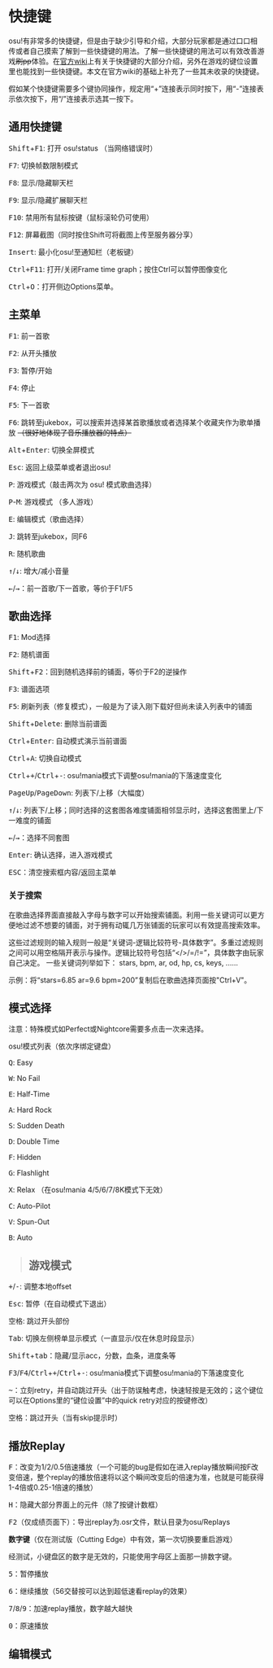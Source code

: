 # 快捷键

osu!有非常多的快捷键，但是由于缺少引导和介绍，大部分玩家都是通过口口相传或者自己摸索了解到一些快捷键的用法。了解一些快捷键的用法可以有效改善游戏~~刷pp~~体验。在[官方wiki](https://osu.ppy.sh/help/wiki/Shortcut_key_reference)上有关于快捷键的大部分介绍，另外在游戏的键位设置里也能找到一些快捷键。本文在官方wiki的基础上补充了一些其未收录的快捷键。

假如某个快捷键需要多个键协同操作，规定用“+”连接表示同时按下，用“-”连接表示依次按下，用“/”连接表示选其一按下。

<!-- <kbd>Ctrl</kbd>+<kbd>H</kbd> -->
## 通用快捷键
<kbd>Shift</kbd>+<kbd>F1</kbd>: 打开 osu!status （当网络错误时）

<kbd>F7</kbd>: 切换帧数限制模式

<kbd>F8</kbd>: 显示/隐藏聊天栏

<kbd>F9</kbd>: 显示/隐藏扩展聊天栏

<kbd>F10</kbd>: 禁用所有鼠标按键（鼠标滚轮仍可使用）

<kbd>F12</kbd>: 屏幕截图（同时按住Shift可将截图上传至服务器分享）

<kbd>Insert</kbd>: 最小化osu!至通知栏（老板键）

<kbd>Ctrl+F11</kbd>: 打开/关闭Frame time graph；按住Ctrl可以暂停图像变化

<kbd>Ctrl</kbd>+<kbd>O</kbd>：打开侧边Options菜单。


## 主菜单
<!-- 这里的主菜单指osu!刚打开时的界面（屏幕中间有一个粉饼）。 -->

<kbd>F1</kbd>: 前一首歌

<kbd>F2</kbd>: 从开头播放

<kbd>F3</kbd>: 暂停/开始

<kbd>F4</kbd>: 停止

<kbd>F5</kbd>: 下一首歌

<kbd>F6</kbd>: 跳转至jukebox，可以搜索并选择某首歌播放或者选择某个收藏夹作为歌单播放 ~~（很好地体现了音乐播放器的特点）~~

<kbd>Alt</kbd>+<kbd>Enter</kbd>: 切换全屏模式

<kbd>Esc</kbd>: 返回上级菜单或者退出osu!

<kbd>P</kbd>: 游戏模式（敲击两次为 osu! 模式歌曲选择）

<kbd>P</kbd>-<kbd>M</kbd>: 游戏模式 （多人游戏）

<!-- P-S-T: 游戏模式 （太鼓歌曲选择）

P-S-C: 游戏模式 （接水果歌曲选择）

P-S-M: 游戏模式（osu!mania 歌曲选择） -->

<kbd>E</kbd>: 编辑模式（歌曲选择）

<kbd>J</kbd>: 跳转至jukebox，同F6

<!-- Z/X/C/V/B: Jukebox控制（Winamp布局） -->

<!-- D: osu!direct（仅限捐赠者使用）

O: 选项

Q: 退出 -->

<kbd>R</kbd>: 随机歌曲

<kbd>↑</kbd>/<kbd>↓</kbd>: 增大/减小音量

<kbd>←</kbd>/<kbd>→</kbd>：前一首歌/下一首歌，等价于F1/F5


## 歌曲选择
<kbd>F1</kbd>: Mod选择

<kbd>F2</kbd>: 随机谱面
<!-- F2: 随机谱面（快速按下两次立即选择随机谱面） -->

<kbd>Shift</kbd>+<kbd>F2</kbd>：回到随机选择前的铺面，等价于F2的逆操作

<kbd>F3</kbd>: 谱面选项

<kbd>F5</kbd>: 刷新列表（修复模式），一般是为了读入刚下载好但尚未读入列表中的铺面

<kbd>Shift</kbd>+<kbd>Delete</kbd>: 删除当前谱面

<kbd>Ctrl</kbd>+<kbd>Enter</kbd>: 自动模式演示当前谱面

<kbd>Ctrl</kbd>+<kbd>A</kbd>: 切换自动模式

<kbd>Ctrl</kbd>+<kbd>+</kbd>/<kbd>Ctrl</kbd>+<kbd>-</kbd>: osu!mania模式下调整osu!mania的下落速度变化

<kbd>PageUp</kbd>/<kbd>PageDown</kbd>: 列表下/上移（大幅度）

<kbd>↑</kbd>/<kbd>↓</kbd>: 列表下/上移；同时选择的这套图各难度铺面相邻显示时，选择这套图里上/下一难度的铺面

<kbd>←</kbd>/<kbd>→</kbd>：选择不同套图

<kbd>Enter</kbd>: 确认选择，进入游戏模式

<kbd>ESC</kbd>：清空搜索框内容/返回主菜单


### 关于搜索

在歌曲选择界面直接敲入字母与数字可以开始搜索铺面。利用一些关键词可以更方便地过滤不想要的铺面，对于拥有动辄几万张铺面的玩家可以有效提高搜索效率。

这些过滤规则的输入规则一般是“关键词-逻辑比较符号-具体数字”。多重过滤规则之间可以用空格隔开表示与操作。逻辑比较符号包括“</>/=/!=”，具体数字由玩家自己决定。
一些关键词列举如下：
stars, bpm, ar, od, hp, cs, keys, ......

示例：将“stars=6.85 ar=9.6 bpm=200”复制后在歌曲选择页面按"Ctrl+V"。


## 模式选择
注意：特殊模式如Perfect或Nightcore需要多点击一次来选择。

osu!模式列表（依次序绑定键盘）

<kbd>Q</kbd>: Easy

<kbd>W</kbd>: No Fail

<kbd>E</kbd>: Half-Time

<kbd>A</kbd>: Hard Rock

<kbd>S</kbd>: Sudden Death

<kbd>D</kbd>: Double Time

<kbd>F</kbd>: Hidden

<kbd>G</kbd>: Flashlight

<kbd>X</kbd>: Relax （在osu!mania 4/5/6/7/8K模式下无效）

<kbd>C</kbd>: Auto-Pilot

<kbd>V</kbd>: Spun-Out

<kbd>B</kbd>: Auto


>## 游戏模式
<!-- +/-: 调整本地延时（按住SHIFT/CTRL更精确调节） -->
<kbd>+</kbd>/<kbd>-</kbd>: 调整本地offset

<kbd>Esc</kbd>: 暂停（在自动模式下退出）

<kbd>空格</kbd>: 跳过开头部份

<kbd>Tab</kbd>: 切换左侧榜单显示模式（一直显示/仅在休息时段显示）

<kbd>Shift</kbd>+<kbd>tab</kbd>：隐藏/显示acc，分数，血条，进度条等

<kbd>F3</kbd>/<kbd>F4</kbd>/<kbd>Ctrl</kbd>+<kbd>+</kbd>/<kbd>Ctrl</kbd>+<kbd>-</kbd>: osu!mania模式下调整osu!mania的下落速度变化

<kbd>~</kbd>：立刻retry，并自动跳过开头（出于防误触考虑，快速轻按是无效的；这个键位可以在Options里的“键位设置”中的quick retry对应的按键修改）

<kbd>空格</kbd>：跳过开头（当有skip提示时）


## 播放Replay

<kbd>F</kbd>：改变为1/2/0.5倍速播放（一个可能的bug是假如在进入replay播放瞬间按F改变倍速，整个replay的播放倍速将以这个瞬间改变后的倍速为准，也就是可能获得1-4倍或0.25-1倍速的播放）

<kbd>H</kbd>：隐藏大部分界面上的元件（除了按键计数框）

<kbd>F2</kbd>（仅成绩页面下）：导出replay为.osr文件，默认目录为osu/Replays

**数字键**（仅在测试版（Cutting Edge）中有效，第一次切换要重启游戏）

经测试，小键盘区的数字是无效的，只能使用字母区上面那一排数字键。
<!-- 数字键调整的倍速是基于F键调整的倍速上的，以F键调整的倍速为原速进行调整。 -->

<kbd>5</kbd>：暂停播放

<kbd>6</kbd>：继续播放（56交替按可以达到超低速看replay的效果）

<kbd>7</kbd>/<kbd>8</kbd>/<kbd>9</kbd>：加速replay播放，数字越大越快

<kbd>0</kbd>：原速播放


## 编辑模式